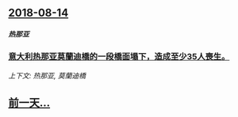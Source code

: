 ## [2018-08-14](/news/2018/08/14/index.md)

##### 热那亚
### [意大利热那亚莫蘭迪橋的一段橋面塌下，造成至少35人喪生。 ](/news/2018/08/14/意大利热那亚莫蘭迪橋的一段橋面塌下-造成至少35人喪生.md)
_上下文: 热那亚, 莫蘭迪橋_

## [前一天...](/news/2018/08/13/index.md)

